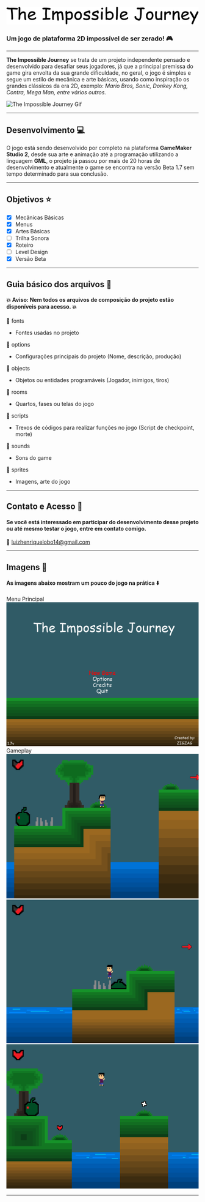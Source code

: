 ![The Impossible Journey Logo](https://github.com/LuizHenriqueLobo1/The-Impossible-Journey/blob/master/images/tij_logo.png)
### Um jogo de plataforma 2D impossível de ser zerado! :video_game:
---

__The Impossible Journey__ se trata de um projeto independente pensado e desenvolvido para desafiar seus jogadores,
já que a principal premissa do game gira envolta da sua grande dificuldade, no geral, o jogo é simples e segue um
estilo de mecânica e arte básicas, usando como inspiração os grandes clássicos da era 2D, exemplo: *Mario Bros, Sonic,
Donkey Kong, Contra, Mega Man, entre vários outros.*

![The Impossible Journey Gif](https://github.com/LuizHenriqueLobo1/The-Impossible-Journey/blob/master/images/tij_gameplay_video.gif)

---

## Desenvolvimento :computer:

O jogo está sendo desenvolvido por completo na plataforma __GameMaker Studio 2__, desde sua arte e animação até a programação utilizando a linguagem
__GML__, o projeto já passou por mais de 20 horas de desenvolvimento e atualmente o game se encontra na versão Beta 1.7 sem tempo determinado para sua conclusão.

---

## Objetivos :star:

- [x] Mecânicas Básicas
- [x] Menus
- [x] Artes Básicas
- [ ] Trilha Sonora
- [x] Roteiro
- [ ] Level Design
- [x] Versão Beta 

---

## Guia básico dos arquivos :page_facing_up:

#### :boom: __Aviso: Nem todos os arquivos de composição do projeto estão disponíveis para acesso.__ :boom:


:file_folder: fonts
* Fontes usadas no projeto

:file_folder: options
* Configurações principais do projeto (Nome, descrição, produção)

:file_folder: objects
* Objetos ou entidades programáveis (Jogador, inimigos, tiros)

:file_folder: rooms
* Quartos, fases ou telas do jogo

:file_folder: scripts
* Trexos de códigos para realizar funções no jogo (Script de checkpoint, morte)

:file_folder: sounds
* Sons do game

:file_folder: sprites
* Imagens, arte do jogo

---

## Contato e Acesso :speech_balloon:

#### Se você está interessado em participar do desenvolvimento desse projeto ou até mesmo testar o jogo, entre em contato comigo.

:email: luizhenriquelobo14@gmail.com

---

## Imagens :art:

#### As imagens abaixo mostram um pouco do jogo na prática :arrow_down:

Menu Principal
![The Impossible Journey Image 1](https://github.com/LuizHenriqueLobo1/The-Impossible-Journey/blob/master/images/tij_main_menu.PNG)
Gameplay
![The Impossible Journey Image 2](https://github.com/LuizHenriqueLobo1/The-Impossible-Journey/blob/master/images/tij_gameplay_1.PNG)
![The Impossible Journey Image 3](https://github.com/LuizHenriqueLobo1/The-Impossible-Journey/blob/master/images/tij_gameplay_2.PNG)
![The Impossible Journey Image 4](https://github.com/LuizHenriqueLobo1/The-Impossible-Journey/blob/master/images/tij_gameplay_3.PNG)

---

